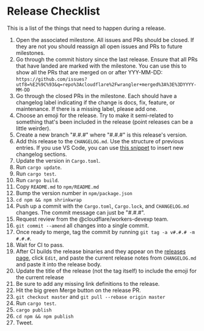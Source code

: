 # Release Checklist

This is a list of the things that need to happen during a release.

1. Open the associated milestone. All issues and PRs should be closed. If
   they are not you should reassign all open issues and PRs to future
   milestones.
1. Go through the commit history since the last release. Ensure that all PRs
   that have landed are marked with the milestone. You can use this to
   show all the PRs that are merged on or after YYY-MM-DD:
   `https://github.com/issues?utf8=%E2%9C%93&q=repo%3Acloudflare%2Fwrangler+merged%3A%3E%3DYYYY-MM-DD`
1. Go through the closed PRs in the milestone. Each should have a changelog
   label indicating if the change is docs, fix, feature, or maintenance. If
   there is a missing label, please add one.
1. Choose an emoji for the release. Try to make it semi-related to something that's been included in the release (point releases can be a little weirder).
1. Create a new branch "#.#.#" where "#.#.#" is this release's version.
1. Add this release to the `CHANGELOG.md`. Use the structure of previous
   entries. If you use VS Code, you can use [this snippet](https://gist.github.com/EverlastingBugstopper/04d1adb99506388ff9d7abd8d0a82bc3) to insert new changelog sections.
1. Update the version in `Cargo.toml`.
1. Run `cargo update`.
1. Run `cargo test`.
1. Run `cargo build`.
1. Copy `README.md` to `npm/README.md`
1. Bump the version number in `npm/package.json`
1. `cd npm && npm shrinkwrap`
1. Push up a commit with the `Cargo.toml`, `Cargo.lock`,
   and `CHANGELOG.md` changes. The commit message can just be "#.#.#".
1. Request review from the @cloudflare/workers-devexp team.
1. `git commit --amend` all changes into a single commit.
1. Once ready to merge, tag the commit by running `git tag -a v#.#.# -m #.#.#`.
1. Wait for CI to pass.
1. After CI builds the release binaries and they appear on the [releases page](https://github.com/cloudflare/wrangler/releases), click `Edit`, and
   paste the current release notes from `CHANGELOG.md` and paste it into the release body.
1. Update the title of the release (not the tag itself) to include the emoji for the current release
1. Be sure to add any missing link definitions to the release.
1. Hit the big green Merge button on the release PR.
1. `git checkout master` and `git pull --rebase origin master`
1. Run `cargo test`.
1. `cargo publish`
1. `cd npm && npm publish`
1. Tweet.
